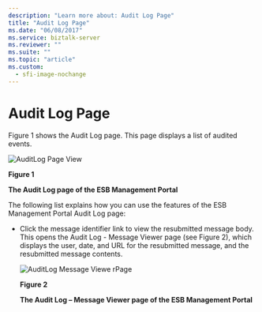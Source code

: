 ```yaml
---
description: "Learn more about: Audit Log Page"
title: "Audit Log Page"
ms.date: "06/08/2017"
ms.service: biztalk-server
ms.reviewer: ""
ms.suite: ""
ms.topic: "article"
ms.custom:
  - sfi-image-nochange
---
```

# Audit Log Page
Figure 1 shows the Audit Log page. This page displays a list of audited events.  
  
 ![AuditLog Page View](../esb-toolkit/media/ch8-auditlogpagelargeview.gif "Ch8-AuditLogPageLargeView")  
  
 **Figure 1**  
  
 **The Audit Log page of the ESB Management Portal**  
  
 The following list explains how you can use the features of the ESB Management Portal Audit Log page:  
  
- Click the message identifier link to view the resubmitted message body. This opens the Audit Log - Message Viewer page (see Figure 2), which displays the user, date, and URL for the resubmitted message, and the resubmitted message contents.  
  
  ![AuditLog Message Viewe rPage](../esb-toolkit/media/ch8-auditlogmessageviewerpage.jpg "Ch8-AuditLogMessageViewerPage")  
  
  **Figure 2**  
  
  **The Audit Log – Message Viewer page of the ESB Management Portal**
